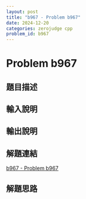 ```yaml
---
layout: post
title: "b967 - Problem b967"
date: 2024-12-20
categories: zerojudge cpp
problem_id: b967
---
```


# Problem b967

## 題目描述



## 輸入說明



## 輸出說明



## 解題連結

[b967 - Problem b967](https://zerojudge.tw/ShowProblem?problemid=b967)

## 解題思路

